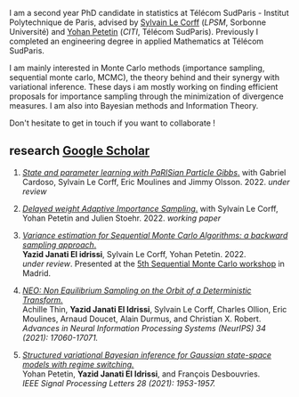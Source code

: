 
I am a second year PhD candidate in statistics at Télécom SudParis - Institut Polytechnique de Paris, advised by [Sylvain Le Corff](https://sylvainlc.github.io) (*LPSM*, Sorbonne Université) and [Yohan Petetin](http://www-public.imtbs-tsp.eu/~petetin/) (*CITI*, Télécom SudParis). Previously I completed an engineering degree in applied Mathematics at Télécom SudParis.

I am mainly interested in Monte Carlo methods (importance sampling, sequential monte carlo, MCMC), the theory behind and their synergy with
variational inference. These days i am mostly working on finding efficient proposals for importance sampling through the minimization of divergence measures.    I am also into Bayesian methods and Information Theory.

Don't hesitate to get in touch if you want to collaborate !


## research [Google Scholar](https://scholar.google.com/citations?user=JGor6XwAAAAJ&hl=en)
1. [*State and parameter learning with PaRISian Particle Gibbs*.]()
        with Gabriel Cardoso, Sylvain Le Corff, Eric Moulines and Jimmy Olsson. 2022. *under review*

1. [*Delayed weight Adaptive Importance Sampling*.]()
        with  Sylvain Le Corff, Yohan Petetin and Julien Stoehr. 2022. *working paper*

1. [*Variance estimation for Sequential Monte Carlo Algorithms: a backward sampling approach*.](https://arxiv.org/pdf/2204.01401.pdf)  
        **Yazid Janati El idrissi**, Sylvain Le Corff, Yohan Petetin. 2022.  
        *under review*. Presented at the [5th Sequential Monte Carlo workshop](https://smc2022.webs.tsc.uc3m.es) in Madrid.

1. [*NEO: Non Equilibrium Sampling on the Orbit of a Deterministic Transform.*](https://proceedings.neurips.cc/paper/2021/file/8dd291cbea8f231982db0fb1716dfc55-Paper.pdf)  
        Achille Thin, **Yazid Janati El Idrissi**, Sylvain Le Corff, Charles Ollion, Eric Moulines, Arnaud Doucet, Alain Durmus, and Christian X. Robert.  
        *Advances in Neural Information Processing Systems (NeurIPS) 34 (2021): 17060-17071.*

1. [*Structured variational Bayesian inference for Gaussian state-space models with regime switching.*]()  
        Yohan Petetin, **Yazid Janati El Idrissi**, and François Desbouvries.  
        *IEEE Signal Processing Letters 28 (2021): 1953-1957.* 